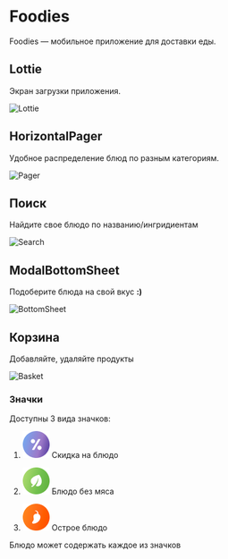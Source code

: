 # Foodies
Foodies &mdash; мобильное приложение для доставки еды.

## Lottie
Экран загрузки приложения.

![Lottie](readme/lottie.gif)

## HorizontalPager
Удобное распределение блюд по разным категориям.

![Pager](readme/pager.gif)

## Поиск
Найдите свое блюдо по названию/ингридиентам

![Search](readme/search.gif)

## ModalBottomSheet
Подоберите блюда на свой вкус **:)**

![BottomSheet](readme/sheet.gif)

## Корзина
Добавляйте, удаляйте продукты

![Basket](readme/basket.gif)

### Значки
Доступны 3 вида значков:

1) ![discount](app/src/main/res/drawable/discount.png)
Скидка на блюдо

2) ![leaf](app/src/main/res/drawable/leaf.png)
Блюдо без мяса

3) ![pepper](app/src/main/res/drawable/pepper.png)
Острое блюдо

Блюдо может содержать каждое из значков

